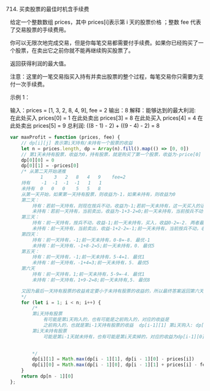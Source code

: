 714. 买卖股票的最佳时机含手续费

给定一个整数数组 prices，其中 prices[i]表示第 i 天的股票价格 ；整数 fee 代表了交易股票的手续费用。

你可以无限次地完成交易，但是你每笔交易都需要付手续费。如果你已经购买了一个股票，在卖出它之前你就不能再继续购买股票了。

返回获得利润的最大值。

注意：这里的一笔交易指买入持有并卖出股票的整个过程，每笔交易你只需要为支付一次手续费。

 

示例 1：

输入：prices = [1, 3, 2, 8, 4, 9], fee = 2
输出：8
解释：能够达到的最大利润:  
在此处买入 prices[0] = 1
在此处卖出 prices[3] = 8
在此处买入 prices[4] = 4
在此处卖出 prices[5] = 9
总利润: ((8 - 1) - 2) + ((9 - 4) - 2) = 8
```js
var maxProfit = function (prices, fee) {
    // dp[i][j] 表示第i天持有/未持有一个股票的收益
    let n = prices.length, dp = Array(n).fill().map(() => [0, 0])
    // 第1天未持有股票，收益为0，持有股票，就是购买了第一个股票，收益为-price[0]
    dp[0][0] = 0
    dp[0][1] = -prices[0]
    /* 从第二天开始递推
           1    3   2   8   4   9    fee=2
    持有    -1  -1  -1  -1   1   1
    未持有  0   0   0    5   5   8   
    从第一天开始，如果第一天持有股票，则收益为-1，如果未持有，则收益为0
    第二天： 
        持有：若前一天持有，则现在按兵不动，收益为-1;若前一天未持有，这一天买入的话，收益为0-3=-3.两者取更优方案 -1
        未持有：若前一天持有，当前卖出，收益为-1+3-2=0;前一天未持有，当前按兵不动，为0.两者最优0
    第三天：
        持有：前一天持有，按兵不动，收益-1;前一天未持有，买入，收益0-2=-2. 两者最优-1
        未持有：前一天持有，当前卖出，收益-1+2-2=-1;前一天未持有，当前按兵不动，收益0. 两者最优0
    第四天：
        持有：前一天持有，-1;前一天未持有，0-8=-8. 最优-1
        未持有：前一天持有，-1+8-2=5;前一天未持有，0. 最优5
    第五天：
        持有：前一天持有，-1;前一天未持有，5-4=1. 最优1
        未持有：前一天持有，-1+4=3;前一天未持有，5. 最优5
    第六天
        持有：前一天持有，1;前一天未持有，5-9=-4. 最优1
        未持有：前一天持有，1+9-2=8;前一天未持有,5. 最优8

    又因为最后一天持有股票的收益肯定要小于未持有股票的收益的，所以最终答案返回第六天未持有股票的收益
    */
    for (let i = 1; i < n; i++) {
        /* 
        第i天持有股票
            有可能是第i天购入的，也有可能是之前购入的，对应的收益是
            之前购入的，也就是第i-1天持有股票的收益  dp[i-1][1] 第i天购入: dp[i-1][0]-price[i]
        第i天未持有股票
            可能是第i-1天就未持有，也有可能是第i天卖掉的，对应的收益为dp[i-1][0]  dp[i-1][1] +price[i]-fee

    
        */ 
        dp[i][1] = Math.max(dp[i - 1][1], dp[i - 1][0] - prices[i])
        dp[i][0] = Math.max(dp[i - 1][0], dp[i - 1][1] + prices[i] - fee)
    }
    return dp[n - 1][0]
};